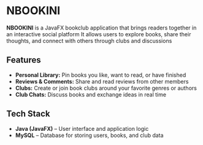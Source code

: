 # NBOOKINI

**NBOOKINI** is a JavaFX bookclub application that brings readers together in an interactive social platform
It allows users to explore books, share their thoughts, and connect with others through clubs and discussions

## Features
- **Personal Library:** Pin books you like, want to read, or have finished
- **Reviews & Comments:** Share and read reviews from other members
- **Clubs:** Create or join book clubs around your favorite genres or authors
- **Club Chats:** Discuss books and exchange ideas in real time

## Tech Stack
- **Java (JavaFX)** – User interface and application logic  
- **MySQL** – Database for storing users, books, and club data  
